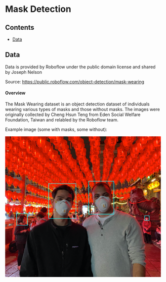 # Mask Detection 
## Contents
- [Data](#data)

## <a name="data"></a> Data
Data is provided by Roboflow under the public domain license and shared by Joseph Nelson

Source: https://public.roboflow.com/object-detection/mask-wearing

#### Overview
The Mask Wearing dataset is an object detection dataset of individuals wearing various types of masks and those without masks. The images were originally collected by Cheng Hsun Teng from Eden Social Welfare Foundation, Taiwan and relabled by the Roboflow team.

Example image (some with masks, some without):

![alt text](https://github.com/LeKwee/Mask_Detection/blob/master/images/readme_pic1.PNG?raw=true)
